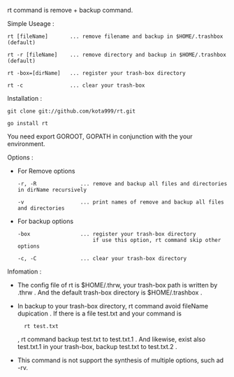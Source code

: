 rt command is remove + backup command.


Simple Useage :


    rt [fileName]       ... remove filename and backup in $HOME/.trashbox (default)

    rt -r [fileName]    ... remove directory and backup in $HOME/.trashbox (default)

    rt -box=[dirName]   ... register your trash-box directory

    rt -c               ... clear your trash-box


Installation :


    git clone git://github.com/kota999/rt.git

    go install rt

You need export GOROOT, GOPATH in conjunction with the your environment.


Options :


  * For Remove options

        -r, -R              ... remove and backup all files and directories in dirName recursively

        -v                  ... print names of remove and backup all files and directories


  * For backup options

        -box                ... register your trash-box directory
                                if use this option, rt command skip other options

        -c, -C              ... clear your trash-box directory



Infomation :

* The config file of rt is $HOME/.thrw, your trash-box path is written by .thrw .
And the default trash-box directory is $HOME/.trashbox .

* In backup to your trash-box directory, rt command avoid fileName dupication . If there is a file test.txt and your command is

        rt test.txt

    , rt command backup test.txt to test.txt.1 . And likewise, exist also test.txt.1 in your trash-box, backup test.txt to test.txt.2 .

* This command is not support the synthesis of multiple options, such ad -rv.

